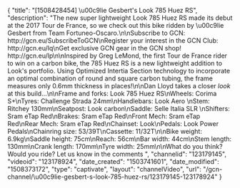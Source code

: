 {
    "title": "[1508428454] \u00c9lie Gesbert's Look 785 Huez RS",
    "description": "The new super lightweight Look 785 Huez RS made its debut at the 2017 Tour de France, so we check out this bike ridden by \u00c9lie Gesbert from Team Fortuneo-Oscaro.\n\nSubscribe to GCN: http:\/\/gcn.eu\/SubscribeToGCN\nRegister your interest in the GCN Club: http:\/\/gcn.eu\/lq\nGet exclusive GCN gear in the GCN shop! http:\/\/gcn.eu\/lp\n\nInspired by Greg LeMond, the first Tour de France rider to win on a carbon bike, the 785 Huez RS is a new lightweight addition to Look's portfolio. Using Optimized Intertia Section technology to incorporate an optimal combination of round and square carbon tubing, the frame measures only 0.6mm thickness in places!\n\nDan Lloyd takes a closer *look* at this build...\n\nFrame and forks: Look 785 Huez RS\nWheels: Corima S+\nTyres: Challenge Strada 24mm\nHandlebars: Look Aero \nStem: Ritchey 130mm\nSeatpost: Look carbon\nSaddle: Selle Italia SLR \nShifters: Sram eTap Red\nBrakes: Sram eTap Red\nFront Mech: Sram eTap Red\nRear Mech: Sram eTap Red\nChainset: Look\nPedals: Look Power Pedals\nChainring size: 53\/39T\nCassette: 11\/32T\n\nBike weight: 6.9kg\nSaddle height: 75cm\nReach: 56cm\nBar width: 44cm\nStem length: 130mm\nCrank length: 170mm\nTyre width: 25mm\n\nWhat do you think? Would you ride? Let us know in the comments ",
    "channelid": "123179145",
    "videoid": "123178924",
    "date_created": "1503741601",
    "date_modified": "1508373172",
    "type": "captivate",
    "layout": "channelVideo",
    "url": "\/gcn-channel\/\u00c9lie-gesbert-s-look-785-huez-rs\/123179145-123178924"
}